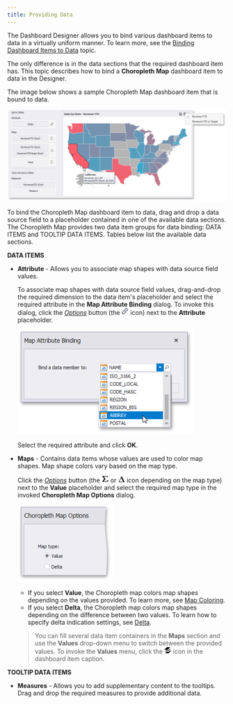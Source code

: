 ```yaml
---
title: Providing Data
---
```

The Dashboard Designer allows you to bind various dashboard items to data in a virtually uniform manner. To learn more, see the [Binding Dashboard Items to Data](../../../../../dashboard-for-desktop/articles/dashboard-designer/binding-dashboard-items-to-data.md) topic.

The only difference is in the data sections that the required dashboard item has. This topic describes how to bind a **Choropleth Map** dashboard item to data in the Designer.

The image below shows a sample Choropleth Map dashboard item that is bound to data.

![ChoroplethMapDataBinding_Main](../../../../images/Img117705.png)

To bind the Choropleth Map dashboard item to data, drag and drop a data source field to a placeholder contained in one of the available data sections. 
The Choropleth Map provides two data item groups for data binding: DATA ITEMS and TOOLTIP DATA ITEMS.
Tables below list the available data sections.

**DATA ITEMS**
* **Attribute** - 
	Allows you to associate map shapes with data source field values.
	
	To associate map shapes with data source field values, drag-and-drop the required dimension to the data item's placeholder and select the required attribute in the **Map Attribute Binding** dialog. To invoke this dialog, click the _[Options](../../../../../dashboard-for-desktop/articles/dashboard-designer/ui-elements/data-items-pane.md)_ button (the ![ChoroplethMap_MapAttributeBindingIcon](../../../../images/Img22351.png) icon) next to the **Attribute** placeholder.
	
	![MapAttributeBindingDialog_ChoroplethMap](../../../../images/Img117708.png)
	
	Select the required attribute and click **OK**.
* **Maps** -
	Contains data items whose values are used to color map shapes. Map shape colors vary based on the map type.
	
	Click the _[Options](../../../../../dashboard-for-desktop/articles/dashboard-designer/ui-elements/data-items-pane.md)_ button (the ![Grid_ColumnTypeIndicators_MeasureColumn](../../../../images/Img19671.png) or ![Grid_ColumnTypeIndicators_DeltaColumn](../../../../images/Img19669.png) icon depending on the map type) next to the **Value** placeholder and select the required map type in the invoked **Choropleth Map Options** dialog.
	
	![ChoroplethMapOptions_MapType](../../../../images/Img117709.png)
	* If you select **Value**, the Choropleth map colors map shapes depending on the values provided. To learn more, see [Map Coloring](../../../../../dashboard-for-desktop/articles/dashboard-designer/designing-dashboard-items/choropleth-map/map-coloring.md).
	* If you select **Delta**, the Choropleth map colors map shapes depending on the difference between two values. To learn how to specify delta indication settings, see [Delta](../../../../../dashboard-for-desktop/articles/dashboard-designer/designing-dashboard-items/choropleth-map/map-coloring/delta.md).
	
	> You can fill several data item containers in the **Maps** section and use the **Values** drop-down menu to switch between the provided values. To invoke the **Values** menu, click the ![DashboardItems_OtherElements](../../../../images/Img20169.png) icon in the dashboard item caption.

**TOOLTIP DATA ITEMS**
* **Measures** -
	Allows you to add supplementary content to the tooltips. Drag and drop the required measures to provide additional data.